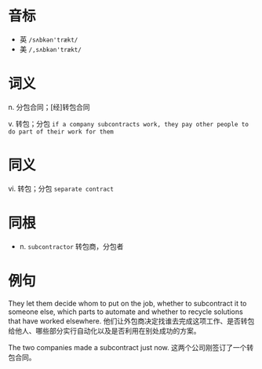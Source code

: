 # 音标

- 英 `/sʌbkən'trækt/`
- 美 `/,sʌbkən'trækt/`

# 词义

n. 分包合同；[经]转包合同


v. 转包；分包
`if a company subcontracts work, they pay other people to do part of their work for them`

# 同义

vi. 转包；分包
`separate contract`

# 同根

- n. `subcontractor` 转包商，分包者

# 例句

They let them decide whom to put on the job, whether to subcontract it to someone else, which parts to automate and whether to recycle solutions that have worked elsewhere.
他们让外包商决定找谁去完成这项工作、是否转包给他人、哪些部分实行自动化以及是否利用在别处成功的方案。

The two companies made a subcontract just now.
这两个公司刚签订了一个转包合同。


